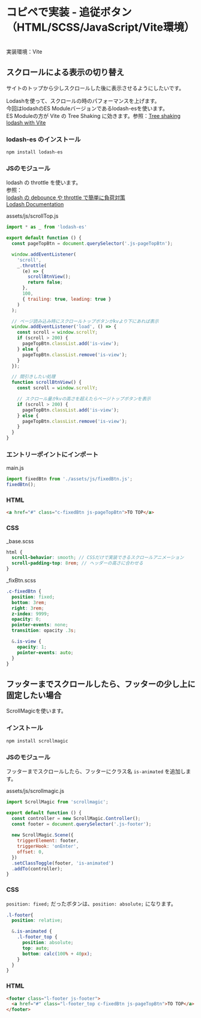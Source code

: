 # コピペで実装 - 追従ボタン（HTML/SCSS/JavaScript/Vite環境）

<br>
実装環境：Vite


## スクロールによる表示の切り替え

サイトのトップから少しスクロールした後に表示させるようにしたいです。

Lodashを使って、スクロールの時のパフォーマンスを上げます。  
今回はlodashのES Moduleバージョンであるlodash-esを使います。  
ES Moduleの方が Vite の Tree Shaking に効きます。参照：[Tree shaking lodash with Vite](https://blog.battlefy.com/tree-shaking-lodash-with-vite)

### lodash-es のインストール

```
npm install lodash-es
```

### JSのモジュール

lodash の throttle を使います。  
参照：  
[lodash の debounce や throttle で簡単に負荷対策](https://qiita.com/waterada/items/986660d31bc107dbd91c)  
[Lodash Documentation](https://lodash.com/docs/4.17.15#throttle)

assets/js/scrollTop.js
```js
import * as _ from 'lodash-es'

export default function () {
  const pageTopBtn = document.querySelector('.js-pageTopBtn');

  window.addEventListener(
    'scroll',
    _.throttle(
      (e) => {
        scrollBtnView();
        return false;
      },
      100,
      { trailing: true, leading: true }
    )
  );

  // ページ読み込み時にスクロールトップボタンがkvより下にあれば表示
  window.addEventListener('load', () => {
    const scroll = window.scrollY;
    if (scroll > 200) {
      pageTopBtn.classList.add('is-view');
    } else {
      pageTopBtn.classList.remove('is-view');
    }
  });

  // 間引きしたい処理
  function scrollBtnView() {
    const scroll = window.scrollY;

    // スクロール量がkvの高さを超えたらページトップボタンを表示
    if (scroll > 200) {
      pageTopBtn.classList.add('is-view');
    } else {
      pageTopBtn.classList.remove('is-view');
    }
  }
}
```

### エントリーポイントにインポート
main.js
```js
import fixedBtn from './assets/js/fixedBtn.js';
fixedBtn();
```


### HTML
```html
<a href="#" class="c-fixedBtn js-pageTopBtn">TO TOP</a>
```

### CSS

_base.scss
```scss
html {
  scroll-behavior: smooth; // CSSだけで実装できるスクロールアニメーション
  scroll-padding-top: 8rem; // ヘッダーの高さに合わせる
}
```

_fixBtn.scss
```scss
.c-fixedBtn {
  position: fixed;
  bottom: 3rem;
  right: 3rem;
  z-index: 9999;
  opacity: 0;
  pointer-events: none;
  transition: opacity .3s;

  &.is-view {
    opacity: 1;
    pointer-events: auto;
  }
}
```


## フッターまでスクロールしたら、フッターの少し上に固定したい場合

ScrollMagicを使います。

### インストール
```
npm install scrollmagic
```

### JSのモジュール

フッターまでスクロールしたら、フッターにクラス名 `is-animated` を追加します。

assets/js/scrollmagic.js
```js
import ScrollMagic from 'scrollmagic';

export default function () {
  const controller = new ScrollMagic.Controller();
  const footer = document.querySelector('.js-footer');
  
  new ScrollMagic.Scene({
    triggerElement: footer,
    triggerHook: 'onEnter',
    offset: 0,
  })
  .setClassToggle(footer, 'is-animated')
  .addTo(controller);
}
```

### CSS

`position: fixed;` だったボタンは、`position: absolute;` になります。

```scss
.l-footer{
  position: relative;

  &.is-animated {
    .l-footer_top {
      position: absolute;
      top: auto;
      bottom: calc(100% + 40px);
    }
  }
}
```

### HTML
```html
<footer class="l-footer js-footer">
  <a href="#" class="l-footer_top c-fixedBtn js-pageTopBtn">TO TOP</a>
</footer>
```
